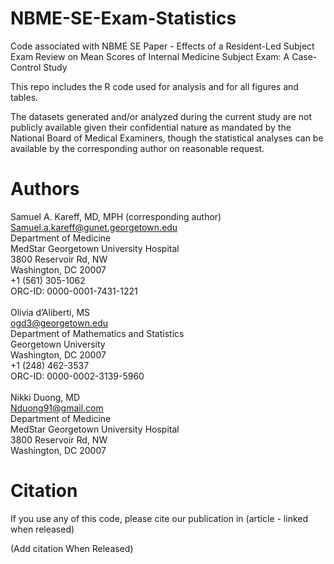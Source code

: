 # NBME-SE-Exam-Statistics
Code associated with NBME SE Paper - Effects of a Resident-Led Subject Exam Review on Mean Scores of Internal Medicine Subject Exam: A Case-Control Study


This repo includes the R code used for analysis and for all figures and tables.

The datasets generated and/or analyzed during the current study are not publicly available given their confidential nature as mandated by the National Board of Medical Examiners, though the statistical analyses can be available by the corresponding author on reasonable request.

# Authors

Samuel A. Kareff, MD, MPH (corresponding author) <br />
Samuel.a.kareff@gunet.georgetown.edu <br />
Department of Medicine <br />
MedStar Georgetown University Hospital <br />
3800 Reservoir Rd, NW <br />
Washington, DC 20007 <br />
+1 (561) 305-1062 <br />
ORC-ID: 0000-0001-7431-1221 <br />
<br />
Olivia d’Aliberti, MS <br />
ogd3@georgetown.edu <br />
Department of Mathematics and Statistics <br />
Georgetown University <br />
Washington, DC 20007 <br />
+1 (248) 462-3537 <br />
ORC-ID: 0000-0002-3139-5960 <br />
<br />
Nikki Duong, MD <br />
Nduong91@gmail.com <br />
Department of Medicine <br />
MedStar Georgetown University Hospital <br />
3800 Reservoir Rd, NW  <br />
Washington, DC 20007 <br />

# Citation

If you use any of this code, please cite our publication in (article - linked when released)

(Add citation When Released)
